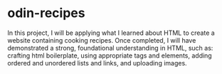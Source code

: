 # odin-recipes
In this project, I will be applying what I learned about HTML to create a website containing cooking recipes. Once completed, I will have demonstrated a strong, foundational understanding in HTML, such as: crafting html boilerplate, using appropriate tags and elements, adding ordered and unordered lists and links, and uploading images.